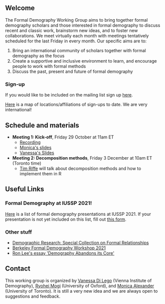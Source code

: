 ## Welcome

The Formal Demography Working Group aims to bring together formal demography scholars and those interested in formal demography to discuss recent and classic work, brainstorm new ideas, and to foster new collaborations. We meet virtually each month with meetings tentatively scheduled for the last Friday in every month. Our specific aims are to:

1. Bring an international community of scholars together with formal demography as the focus 
2. Create a supportive and inclusive environment to learn, and encourage people to work with formal methods
3. Discuss the past, present and future of formal demography 

### Sign-up

If you would like to be included on the mailing list sign up [here](https://docs.google.com/forms/d/e/1FAIpQLSeacS7MDRaulnOsVW3fMX2qaMzFdqutMrYOj8N0E-NYA9c7KQ/viewform). 

<a href="map.html">Here</a> is a map of locations/affiliations of sign-ups to date. We are very international!

## Schedule and materials

- **Meeting 1: Kick-off**, Friday 29 October at 11am ET 
    + [Recording](https://www.youtube.com/watch?v=ROQK0JZr7uU) 
    + [Monica's slides](https://github.com/formaldemography/working_group/blob/main/fdwg.pdf) 
    + [Vanessa's Slides](https://github.com/formaldemography/working_group/blob/main/Meeting_29_10_2021.ppt)
- **Meeting 2: Decomposition methods**, Friday 3 December at 10am ET (Toronto time)
    + [Tim Riffe](https://github.com/timriffe) will talk about decomposition methods and how to implement them in R


## Useful Links

### Formal Demography at IUSSP 2021! 

<a href="iussp.html">Here</a> is a list of formal demography presentations at IUSSP 2021. If your presentation is not yet included on this list, fill out [this form](https://docs.google.com/forms/d/e/1FAIpQLSfKxR-KnFvhwyfEqFdC24DeucArPrMCb0MAKT_2oV_TO1QFMg/viewform). 

### Other stuff

- [Demographic Research: Special Collection on Formal Relationships](https://www.demographic-research.org/special/8/default.htm)
- [Berkeley Formal Demography Workshop 2021](https://populationsciences.berkeley.edu/population-center/annual-workshop-on-formal-demography/berkeley-formal-demography-workshop-2021/)
- [Ron Lee's essay 'Demography Abandons its Core'](https://u.demog.berkeley.edu/~rlee/papers/FormalDemog.pdf)


## Contact

This working group is organized by [Vanessa Di Lego](http://www.wittgensteincentre.org/en/staff/member/di-lego.htm) (Vienna Institute of Demography), [Ryohei Mogi](https://www.ox.ac.uk/news-and-events/find-an-expert/dr-ryohei-mogi) (University of Oxford), and [Monica Alexander](https://www.monicaalexander.com/) (University of Toronto). It is still a very new idea and we are always open to suggestions and feedback. 

